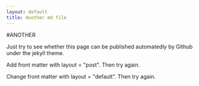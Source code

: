 ```yaml
---
layout: default
title: Another md file
---
```


#ANOTHER

Just try to see whether this page can be published automatedly by Github under the jekyll theme.

Add front matter with layout = "post". Then try again.

Change front matter with layout = "default". Then try again.
